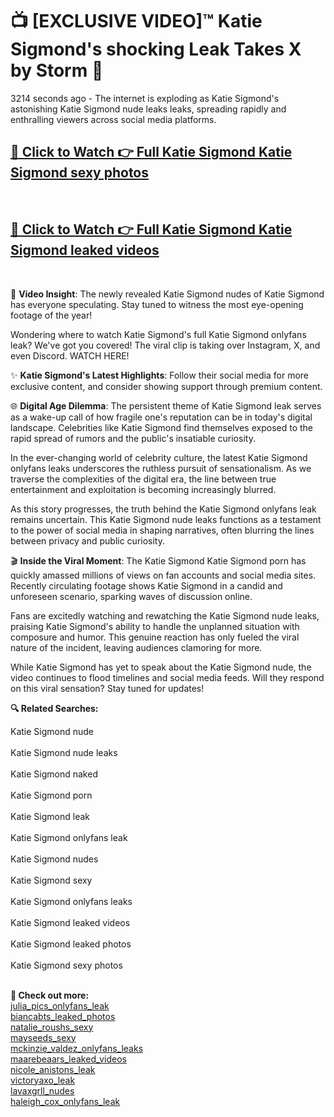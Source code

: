 # 📺 [EXCLUSIVE VIDEO]™ Katie Sigmond's shocking Leak Takes X by Storm 🚀

3214 seconds ago - The internet is exploding as Katie Sigmond's astonishing Katie Sigmond nude leaks leaks, spreading rapidly and enthralling viewers across social media platforms.

<h2><a href="github-6l9.pages.dev/link1">🔗 Click to Watch 👉 Full Katie Sigmond Katie Sigmond sexy photos</a></h2><br>
<h2><a href="github-6l9.pages.dev/link2">🔗 Click to Watch 👉 Full Katie Sigmond Katie Sigmond leaked videos</a></h2><br>

🎥 **Video Insight**: The newly revealed Katie Sigmond nudes of Katie Sigmond has everyone speculating. Stay tuned to witness the most eye-opening footage of the year!

Wondering where to watch Katie Sigmond's full Katie Sigmond onlyfans leak? We've got you covered! The viral clip is taking over Instagram, X, and even Discord. WATCH HERE!

✨ **Katie Sigmond's Latest Highlights**: Follow their social media for more exclusive content, and consider showing support through premium content.

🌐 **Digital Age Dilemma**: The persistent theme of Katie Sigmond leak serves as a wake-up call of how fragile one's reputation can be in today's digital landscape. Celebrities like Katie Sigmond find themselves exposed to the rapid spread of rumors and the public's insatiable curiosity.

In the ever-changing world of celebrity culture, the latest Katie Sigmond onlyfans leaks underscores the ruthless pursuit of sensationalism. As we traverse the complexities of the digital era, the line between true entertainment and exploitation is becoming increasingly blurred.

As this story progresses, the truth behind the Katie Sigmond onlyfans leak remains uncertain. This Katie Sigmond nude leaks functions as a testament to the power of social media in shaping narratives, often blurring the lines between privacy and public curiosity.

🎬 **Inside the Viral Moment**: The Katie Sigmond Katie Sigmond porn has quickly amassed millions of views on fan accounts and social media sites. Recently circulating footage shows Katie Sigmond in a candid and unforeseen scenario, sparking waves of discussion online.

Fans are excitedly watching and rewatching the Katie Sigmond nude leaks, praising Katie Sigmond's ability to handle the unplanned situation with composure and humor. This genuine reaction has only fueled the viral nature of the incident, leaving audiences clamoring for more.

While Katie Sigmond has yet to speak about the Katie Sigmond nude, the video continues to flood timelines and social media feeds. Will they respond on this viral sensation? Stay tuned for updates!

<strong>🔍 Related Searches:</strong>

Katie Sigmond nude
<br><br>
Katie Sigmond nude leaks
<br><br>
Katie Sigmond naked
<br><br>
Katie Sigmond porn
<br><br>
Katie Sigmond leak
<br><br>
Katie Sigmond onlyfans leak
<br><br>
Katie Sigmond nudes
<br><br>
Katie Sigmond sexy
<br><br>
Katie Sigmond onlyfans leaks
<br><br>
Katie Sigmond leaked videos
<br><br>
Katie Sigmond leaked photos
<br><br>
Katie Sigmond sexy photos
<br><br>



<strong>🔗 Check out more:</strong><br>
<a href="./WATCH_NOW_julia_pics_Exclusive_Leak_julia_pics_onlyfans_leak_ON_X.md">julia_pics_onlyfans_leak</a><br>
<a href="./Leaked_biancabts_Video_biancabts_leaked_photos_Uncovered_ON_X.md">biancabts_leaked_photos</a><br>
<a href="./natalie_roushs_Scandal_natalie_roushs_sexy_FULL_VIDEO_ON_X.md">natalie_roushs_sexy</a><br>
<a href="./Viral_mayseeds_mayseeds_sexy_FULL_CLIP_ON_X.md">mayseeds_sexy</a><br>
<a href="./WATCH_NOW_mckinzie_valdez_Exclusive_Leak_mckinzie_valdez_onlyfans_leaks_ON_X.md">mckinzie_valdez_onlyfans_leaks</a><br>
<a href="./FULL_VIDEO_maarebeaars_Viral_Leaked_Originals_ON_Social_Media_maarebeaars_leaked_videos.md">maarebeaars_leaked_videos</a><br>
<a href="./FULL_VIDEO_nicole_anistons_Viral_Leaked_Originals_ON_Social_Media_nicole_anistons_leak.md">nicole_anistons_leak</a><br>
<a href="./FULL_VIDEO_victoryaxo_Viral_Leaked_Originals_ON_Social_Media_victoryaxo_leak.md">victoryaxo_leak</a><br>
<a href="./WATCH_NOW_lavaxgrll_Exclusive_Leak_lavaxgrll_nudes_ON_X.md">lavaxgrll_nudes</a><br>
<a href="./haleigh_cox_Scandal_haleigh_cox_onlyfans_leak_FULL_VIDEO_ON_X.md">haleigh_cox_onlyfans_leak</a><br>
